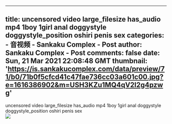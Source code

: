 
---
title: uncensored video large_filesize has_audio mp4 1boy 1girl anal doggystyle doggystyle_position oshiri penis sex
categories: 
    - 音视频
    - Sankaku Complex - Post
author: Sankaku Complex - Post
comments: false
date: Sun, 21 Mar 2021 22:08:48 GMT
thumbnail: 'https://is.sankakucomplex.com/data/preview/71/b0/71b0f5cfcd41c47fae736cc03a601c00.jpg?e=1616386902&m=USH3KZu1MQ4qV2I2g4pzwg'
---

<div>   
uncensored video large_filesize has_audio mp4 1boy 1girl anal doggystyle doggystyle_position oshiri penis sex<br> <div xmlns="http://www.w3.org/1999/xhtml"> <a title="uncensored video large_filesize has_audio mp4 1boy 1girl anal doggystyle doggystyle_position oshiri penis sex" target="_blank" href="https://idol.sankakucomplex.com/post/show/767934"> <img src="https://is.sankakucomplex.com/data/preview/71/b0/71b0f5cfcd41c47fae736cc03a601c00.jpg?e=1616386902&m=USH3KZu1MQ4qV2I2g4pzwg" referrerpolicy="no-referrer"> </a> </div>   
</div>
            